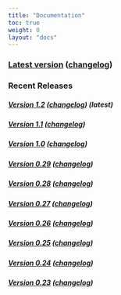 ```yaml
---
title: "Documentation"
toc: true
weight: 0
layout: "docs"
---
```


### [Latest version](/docs/latest/) ([changelog](/docs/latest/overview/changelog.html))

### Recent Releases

##### [Version 1.2](/docs/1.2/) ([changelog](/docs/1.2/overview/changelog.html)) (latest)

##### [Version 1.1](/docs/1.1/) ([changelog](/docs/1.1/overview/changelog.html))

##### [Version 1.0](/docs/1.0/) ([changelog](/docs/1.0/overview/changelog.html))

##### [Version 0.29](/docs/0.29/) ([changelog](/docs/0.29/overview/changelog.html))

##### [Version 0.28](/docs/0.28/) ([changelog](/docs/0.28/overview/changelog.html))

##### [Version 0.27](/docs/0.27/) ([changelog](/docs/0.27/overview/changelog.html))

##### [Version 0.26](/docs/0.26/) ([changelog](/docs/0.26/overview/changelog.html))

##### [Version 0.25](/docs/0.25/) ([changelog](/docs/0.25/overview/changelog.html))

##### [Version 0.24](/docs/0.24/) ([changelog](/docs/0.24/overview/changelog.html))

##### [Version 0.23](/docs/0.23/) ([changelog](/docs/0.23/overview/changelog.html))
